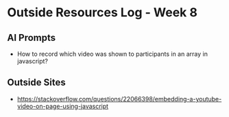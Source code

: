 # Outside Resources Log - Week 8


## AI Prompts
- How to record which video was shown to participants in an array in javascript? 

## Outside Sites
- https://stackoverflow.com/questions/22066398/embedding-a-youtube-video-on-page-using-javascript 
